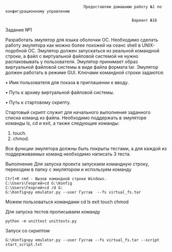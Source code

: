                                       Предоставляю домашнюю работу №1 по конфигурационному управлению

                                                           Вариант №16
Задание №1

Разработать эмулятор для языка оболочки ОС. Необходимо сделать работу
эмулятора как можно более похожей на сеанс shell в UNIX-подобной ОС.
Эмулятор должен запускаться из реальной командной строки, а файл с
виртуальной файловой системой не нужно распаковывать у пользователя.
Эмулятор принимает образ виртуальной файловой системы в виде файла формата
tar. Эмулятор должен работать в режиме GUI.
Ключами командной строки задаются:  

• Имя пользователя для показа в приглашении к вводу.

• Путь к архиву виртуальной файловой системы.

• Путь к стартовому скрипту.

Стартовый скрипт служит для начального выполнения заданного списка
команд из файла.
Необходимо поддержать в эмуляторе команды ls, cd и exit, а также
следующие команды:
1. touch.
2. chmod.

Все функции эмулятора должны быть покрыты тестами, а для каждой из
поддерживаемых команд необходимо написать 3 теста.


Выполнение
Для запуска проекта запускаем командную строку, переходим в папку с эмулятором и используем команду

    Ctrl+R cmd - Вызов командной строки Windows.
    C:\Users\Георгий>cd G:\Konfig
    C:\Users\Георгий>cd /d G:
    G:\Konfig>py emulator.py --user Густав  --fs virtual_fs.tar
Можем пользоваться командами cd ls exit touch chmod

Для запуска тестов прописываем команду

    python -m unittest unittests.py

Запуск со скриптом

    G:\Konfig>py emulator.py --user Густав --fs virtual_fs.tar --script start_script.txt

   

